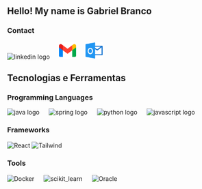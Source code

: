## Hello! My name is Gabriel Branco

<div style="flex-basis: 48%;">
  <h3>Contact</h3>
  <img src="https://cdn.jsdelivr.net/gh/devicons/devicon@latest/icons/linkedin/linkedin-original.svg" href="https://www.linkedin.com/in/gabriel-moreira-branco-b4a444187" height="40" alt="linkedin logo" />
  <img width="14" />
  <img src="/imgs/gmail.png" href="mailto:gabriel01022227@gmail.com" height="40" alt="gmail logo" />
  <img width="14" />
  <img src="/imgs/outlook.png" href="mailto:gabriel01022227@hotmail.com" height="40" alt="outlook logo" />
  <img width="14" />
</div>
          
## Tecnologias e Ferramentas

<div style="flex-basis: 48%;">
  <h3>Programming Languages</h3>
  <img src="https://cdn.jsdelivr.net/gh/devicons/devicon@latest/icons/java/java-original.svg" height="40" alt="java logo" />
  <img width="14" />
  <img src="https://cdn.jsdelivr.net/gh/devicons/devicon@latest/icons/spring/spring-original.svg" height="40" alt="spring logo" />
  <img width="14" />
  <img src="https://cdn.jsdelivr.net/gh/devicons/devicon/icons/python/python-original.svg" height="40" alt="python logo"  />
  <img width="14" />
  <img src="https://cdn.jsdelivr.net/gh/devicons/devicon/icons/javascript/javascript-original.svg" height="40" alt="javascript logo"  />
       
</div>

<div style="flex-basis: 48%;">
  <h3>Frameworks</h3>
  <img align="center" alt="React" height="30" width="40" src="https://upload.wikimedia.org/wikipedia/commons/a/a7/React-icon.svg">  
  <img align="center" alt="Tailwind" height="40" width="50" src="https://upload.wikimedia.org/wikipedia/commons/archive/d/d5/20230715030041%21Tailwind_CSS_Logo.svg">
  
</div>

<div style="flex-basis: 48%;">
  <h3>Tools</h3>
  <img src="https://cdn.jsdelivr.net/gh/devicons/devicon@latest/icons/git/git-original.svg" align="center" alt="Docker" height="35" width="35" />
  <img width="14" />
  <img src="https://cdn.worldvectorlogo.com/logos/docker-4.svg" alt="scikit_learn" align="center" alt="Docker" height="35" width="35" />
  <img width="14" />
  <img src="https://pbs.twimg.com/profile_images/1533830901800615936/FMaKZbh-_400x400.png"  align="center" alt="Oracle" height="35" width="35" >
  <img width="14" />
</div>
